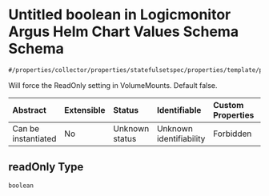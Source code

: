 # Untitled boolean in Logicmonitor Argus Helm Chart Values Schema Schema

```txt
#/properties/collector/properties/statefulsetspec/properties/template/properties/spec/properties/volumes/items/properties/persistentvolumeclaim/properties/readonly#/properties/collector/properties/statefulsetSpec/properties/template/properties/spec/properties/volumes/items/properties/persistentVolumeClaim/properties/readOnly
```

Will force the ReadOnly setting in VolumeMounts. Default false.

| Abstract            | Extensible | Status         | Identifiable            | Custom Properties | Additional Properties | Access Restrictions | Defined In                                                        |
| :------------------ | :--------- | :------------- | :---------------------- | :---------------- | :-------------------- | :------------------ | :---------------------------------------------------------------- |
| Can be instantiated | No         | Unknown status | Unknown identifiability | Forbidden         | Allowed               | none                | [values.schema.json\*](values.schema.json "open original schema") |

## readOnly Type

`boolean`
